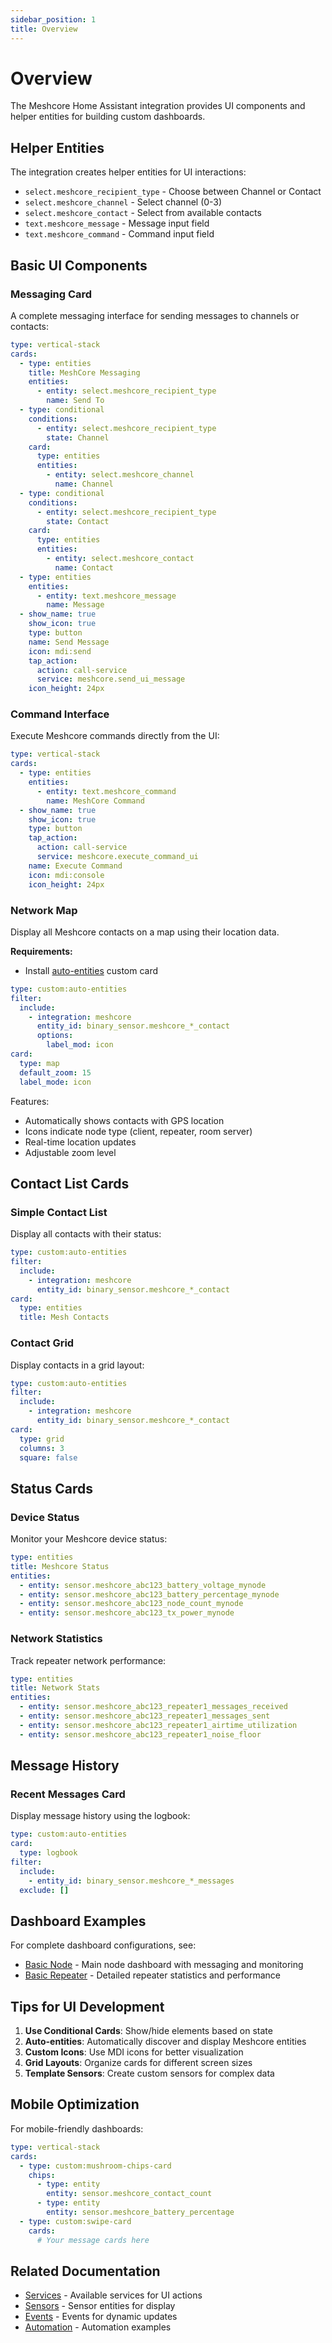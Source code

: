 ```yaml
---
sidebar_position: 1
title: Overview
---
```


# Overview

The Meshcore Home Assistant integration provides UI components and helper entities for building custom dashboards.

## Helper Entities

The integration creates helper entities for UI interactions:

- `select.meshcore_recipient_type` - Choose between Channel or Contact
- `select.meshcore_channel` - Select channel (0-3)
- `select.meshcore_contact` - Select from available contacts
- `text.meshcore_message` - Message input field
- `text.meshcore_command` - Command input field

## Basic UI Components

### Messaging Card

A complete messaging interface for sending messages to channels or contacts:

```yaml
type: vertical-stack
cards:
  - type: entities
    title: MeshCore Messaging
    entities:
      - entity: select.meshcore_recipient_type
        name: Send To
  - type: conditional
    conditions:
      - entity: select.meshcore_recipient_type
        state: Channel
    card:
      type: entities
      entities:
        - entity: select.meshcore_channel
          name: Channel
  - type: conditional
    conditions:
      - entity: select.meshcore_recipient_type
        state: Contact
    card:
      type: entities
      entities:
        - entity: select.meshcore_contact
          name: Contact
  - type: entities
    entities:
      - entity: text.meshcore_message
        name: Message
  - show_name: true
    show_icon: true
    type: button
    name: Send Message
    icon: mdi:send
    tap_action:
      action: call-service
      service: meshcore.send_ui_message
    icon_height: 24px
```

### Command Interface

Execute Meshcore commands directly from the UI:

```yaml
type: vertical-stack
cards:
  - type: entities
    entities:
      - entity: text.meshcore_command
        name: MeshCore Command
  - show_name: true
    show_icon: true
    type: button
    tap_action:
      action: call-service
      service: meshcore.execute_command_ui
    name: Execute Command
    icon: mdi:console
    icon_height: 24px
```

### Network Map

Display all Meshcore contacts on a map using their location data.

**Requirements:**
- Install [auto-entities](https://github.com/thomasloven/lovelace-auto-entities) custom card

```yaml
type: custom:auto-entities
filter:
  include:
    - integration: meshcore
      entity_id: binary_sensor.meshcore_*_contact
      options:
        label_mod: icon
card:
  type: map
  default_zoom: 15
  label_mode: icon
```

Features:
- Automatically shows contacts with GPS location
- Icons indicate node type (client, repeater, room server)
- Real-time location updates
- Adjustable zoom level

## Contact List Cards

### Simple Contact List

Display all contacts with their status:

```yaml
type: custom:auto-entities
filter:
  include:
    - integration: meshcore
      entity_id: binary_sensor.meshcore_*_contact
card:
  type: entities
  title: Mesh Contacts
```

### Contact Grid

Display contacts in a grid layout:

```yaml
type: custom:auto-entities
filter:
  include:
    - integration: meshcore
      entity_id: binary_sensor.meshcore_*_contact
card:
  type: grid
  columns: 3
  square: false
```

## Status Cards

### Device Status

Monitor your Meshcore device status:

```yaml
type: entities
title: Meshcore Status
entities:
  - entity: sensor.meshcore_abc123_battery_voltage_mynode
  - entity: sensor.meshcore_abc123_battery_percentage_mynode
  - entity: sensor.meshcore_abc123_node_count_mynode
  - entity: sensor.meshcore_abc123_tx_power_mynode
```

### Network Statistics

Track repeater network performance:

```yaml
type: entities
title: Network Stats
entities:
  - entity: sensor.meshcore_abc123_repeater1_messages_received
  - entity: sensor.meshcore_abc123_repeater1_messages_sent
  - entity: sensor.meshcore_abc123_repeater1_airtime_utilization
  - entity: sensor.meshcore_abc123_repeater1_noise_floor
```

## Message History

### Recent Messages Card

Display message history using the logbook:

```yaml
type: custom:auto-entities
card:
  type: logbook
filter:
  include:
    - entity_id: binary_sensor.meshcore_*_messages
  exclude: []
```

## Dashboard Examples

For complete dashboard configurations, see:

- [Basic Node](./basic-node) - Main node dashboard with messaging and monitoring
- [Basic Repeater](./basic-repeater) - Detailed repeater statistics and performance

## Tips for UI Development

1. **Use Conditional Cards**: Show/hide elements based on state
2. **Auto-entities**: Automatically discover and display Meshcore entities
3. **Custom Icons**: Use MDI icons for better visualization
4. **Grid Layouts**: Organize cards for different screen sizes
5. **Template Sensors**: Create custom sensors for complex data

## Mobile Optimization

For mobile-friendly dashboards:

```yaml
type: vertical-stack
cards:
  - type: custom:mushroom-chips-card
    chips:
      - type: entity
        entity: sensor.meshcore_contact_count
      - type: entity
        entity: sensor.meshcore_battery_percentage
  - type: custom:swipe-card
    cards:
      # Your message cards here
```

## Related Documentation

- [Services](../services.md) - Available services for UI actions
- [Sensors](../sensors.md) - Sensor entities for display
- [Events](../events.md) - Events for dynamic updates
- [Automation](../automation.md) - Automation examples